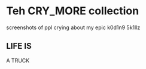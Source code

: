 # Teh CRY_MORE collection
screenshots of ppl crying about my epic k0d1n9 5k1llz    
## LIFE IS
A TRUCK
